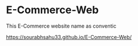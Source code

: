 # E-Commerce-Web 
This E-Commerce website name as conventic

https://sourabhsahu33.github.io/E-Commerce-Web/
